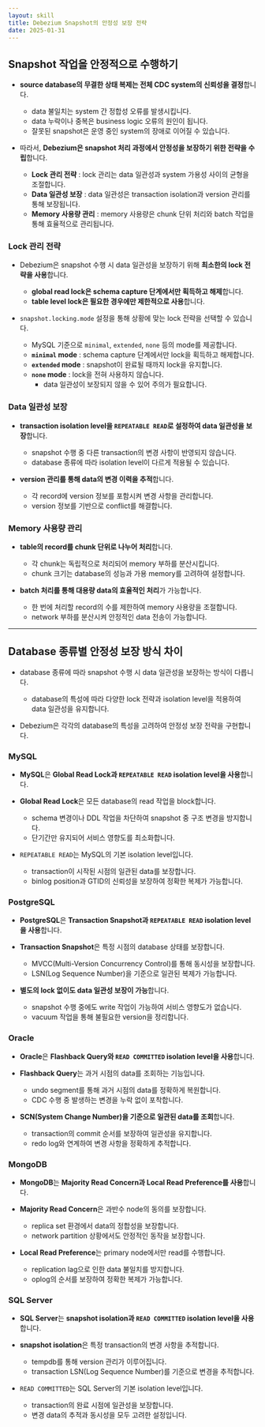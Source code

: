 ```yaml
---
layout: skill
title: Debezium Snapshot의 안정성 보장 전략
date: 2025-01-31
---
```





## Snapshot 작업을 안정적으로 수행하기

- **source database의 무결한 상태 복제는 전체 CDC system의 신뢰성을 결정**합니다.
    - data 불일치는 system 간 정합성 오류를 발생시킵니다.
    - data 누락이나 중복은 business logic 오류의 원인이 됩니다.
    - 잘못된 snapshot은 운영 중인 system의 장애로 이어질 수 있습니다.

- 따라서, **Debezium은 snapshot 처리 과정에서 안정성을 보장하기 위한 전략을 수립**합니다.
    - **Lock 관리 전략** : lock 관리는 data 일관성과 system 가용성 사이의 균형을 조절합니다.
    - **Data 일관성 보장** : data 일관성은 transaction isolation과 version 관리를 통해 보장됩니다.
    - **Memory 사용량 관리** : memory 사용량은 chunk 단위 처리와 batch 작업을 통해 효율적으로 관리됩니다.


### Lock 관리 전략

- Debezium은 snapshot 수행 시 data 일관성을 보장하기 위해 **최소한의 lock 전략을 사용**합니다.
    - **global read lock은 schema capture 단계에서만 획득하고 해제**합니다.
    - **table level lock은 필요한 경우에만 제한적으로 사용**합니다.

- `snapshot.locking.mode` 설정을 통해 상황에 맞는 lock 전략을 선택할 수 있습니다.
    - MySQL 기준으로 `minimal`, `extended`, `none` 등의 mode를 제공합니다.
    - **`minimal` mode** : schema capture 단계에서만 lock을 획득하고 해제합니다.
    - **`extended` mode** : snapshot이 완료될 때까지 lock을 유지합니다.
    - **`none` mode** : lock을 전혀 사용하지 않습니다.
        - data 일관성이 보장되지 않을 수 있어 주의가 필요합니다.


### Data 일관성 보장

- **transaction isolation level을 `REPEATABLE READ`로 설정하여 data 일관성을 보장**합니다.
    - snapshot 수행 중 다른 transaction의 변경 사항이 반영되지 않습니다.
    - database 종류에 따라 isolation level이 다르게 적용될 수 있습니다.

- **version 관리를 통해 data의 변경 이력을 추적**합니다.
    - 각 record에 version 정보를 포함시켜 변경 사항을 관리합니다.
    - version 정보를 기반으로 conflict를 해결합니다.


### Memory 사용량 관리

- **table의 record를 chunk 단위로 나누어 처리**합니다.
    - 각 chunk는 독립적으로 처리되어 memory 부하를 분산시킵니다.
    - chunk 크기는 database의 성능과 가용 memory를 고려하여 설정합니다.

- **batch 처리를 통해 대용량 data의 효율적인 처리**가 가능합니다.
    - 한 번에 처리할 record의 수를 제한하여 memory 사용량을 조절합니다.
    - network 부하를 분산시켜 안정적인 data 전송이 가능합니다.


---


## Database 종류별 안정성 보장 방식 차이

- database 종류에 따라 snapshot 수행 시 data 일관성을 보장하는 방식이 다릅니다.
    - database의 특성에 따라 다양한 lock 전략과 isolation level을 적용하여 data 일관성을 유지합니다.

- Debezium은 각각의 database의 특성을 고려하여 안정성 보장 전략을 구현합니다.


### MySQL

- **MySQL**은 **Global Read Lock과 `REPEATABLE READ` isolation level을 사용**합니다.

- **Global Read Lock**은 모든 database의 read 작업을 block합니다.
    - schema 변경이나 DDL 작업을 차단하여 snapshot 중 구조 변경을 방지합니다.
    - 단기간만 유지되어 서비스 영향도를 최소화합니다.

- `REPEATABLE READ`는 MySQL의 기본 isolation level입니다.
    - transaction이 시작된 시점의 일관된 data를 보장합니다.
    - binlog position과 GTID의 신뢰성을 보장하여 정확한 복제가 가능합니다.


### PostgreSQL

- **PostgreSQL**은 **Transaction Snapshot과 `REPEATABLE READ` isolation level을 사용**합니다.

- **Transaction Snapshot**은 특정 시점의 database 상태를 보장합니다.
    - MVCC(Multi-Version Concurrency Control)를 통해 동시성을 보장합니다.
    - LSN(Log Sequence Number)을 기준으로 일관된 복제가 가능합니다.

- **별도의 lock 없이도 data 일관성 보장이 가능**합니다.
    - snapshot 수행 중에도 write 작업이 가능하여 서비스 영향도가 없습니다.
    - vacuum 작업을 통해 불필요한 version을 정리합니다.


### Oracle

- **Oracle**은 **Flashback Query와 `READ COMMITTED` isolation level을 사용**합니다.

- **Flashback Query**는 과거 시점의 data를 조회하는 기능입니다.
    - undo segment를 통해 과거 시점의 data를 정확하게 복원합니다.
    - CDC 수행 중 발생하는 변경을 누락 없이 포착합니다.

- **SCN(System Change Number)을 기준으로 일관된 data를 조회**합니다.
    - transaction의 commit 순서를 보장하여 일관성을 유지합니다.
    - redo log와 연계하여 변경 사항을 정확하게 추적합니다.


### MongoDB

- **MongoDB**는 **Majority Read Concern과 Local Read Preference를 사용**합니다.

- **Majority Read Concern**은 과반수 node의 동의를 보장합니다.
    - replica set 환경에서 data의 정합성을 보장합니다.
    - network partition 상황에서도 안정적인 동작을 보장합니다.

- **Local Read Preference**는 primary node에서만 read를 수행합니다.
    - replication lag으로 인한 data 불일치를 방지합니다.
    - oplog의 순서를 보장하여 정확한 복제가 가능합니다.


### SQL Server

- **SQL Server**는 **snapshot isolation과 `READ COMMITTED` isolation level을 사용**합니다.

- **snapshot isolation**은 특정 transaction의 변경 사항을 추적합니다.
    - tempdb를 통해 version 관리가 이루어집니다.
    - transaction LSN(Log Sequence Number)를 기준으로 변경을 추적합니다.

- `READ COMMITTED`는 SQL Server의 기본 isolation level입니다.
    - transaction의 완료 시점에 일관성을 보장합니다.
    - 변경 data의 추적과 동시성을 모두 고려한 설정입니다.
